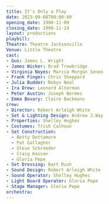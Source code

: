 ```yaml
---
title: It's Only a Play
date: 2023-09-08T00:00:00
opening_date: 1990-11-09
closing_date: 1990-11-24
layout: productions
playbill:
Theatre: Theatre Jacksonville
Venue: Little Theatre
cast:
- Gus: James L. Wright
- James Wicker: Brad Trowbridge
- Virginia Noyes: Marcia Morgan Senen
- Frank Finger: Chris Sheppard
- Julia Budder: Robyn Neal
- Ira Drew: Leonard Alterman
- Peter Austin: Joseph Bermes
- Emma Bovary: Claire Backmann
crew:
- Director: Robert Arleigh White
- Set & Lighting Design: Andrew J.Way
- Properties: Shelley Hughes
- Costumes: Trish Calhoun
- Set Construction:
  - Betty Dettamore
  - Pat Gallagher
  - Steve Schroeder
  - Craig Kassan
  - Gloria Pepe
- Set Dressing: Bart Rush
- Sound Design: Robert Arleigh White
- Sound Operator: Shelley Hughes
- Light Board Operator: Gloria Pepe
- Stage Manager: Gloria Pepe
orchestra:
---
```

